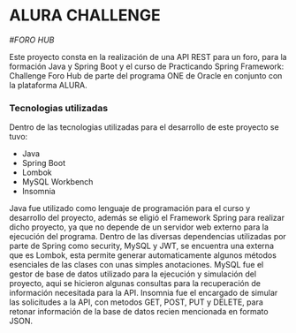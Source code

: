 # ALURA CHALLENGE


  <em align = "center"> #FORO HUB </em>

  <p>
    Este proyecto consta en la realización de una API REST para un foro, para la formación Java y Spring Boot y el curso de Practicando Spring Framework: Challenge Foro Hub de parte del programa ONE de Oracle en conjunto con la plataforma ALURA. 
  </p>

  <h3>
    Tecnologias utilizadas
  </h3>

  <p>
    Dentro de las tecnologias utilizadas para el desarrollo de este proyecto se tuvo:
    <ul>
      <li>Java</li>
      <li>Spring Boot</li>
      <li>Lombok</li>
      <li>MySQL Workbench</li>
      <li>Insomnia</li>
    </ul>
  </p>

  <p text-align ="justify" >
    Java fue utilizado como lenguaje de programación para el curso y desarrollo del proyecto, además se eligió el Framework Spring para realizar dicho proyecto, ya que no depende de un servidor web externo para la ejecución del programa.
    Dentro de las diversas dependencias utilizadas por parte de Spring como security, MySQL y JWT, se encuentra una externa que es Lombok, esta permite generar automaticamente algunos métodos esenciales de las clases con unas simples anotaciones.
    MySQL fue el gestor de base de datos utilizado para la ejecución y simulación del proyecto, aqui se hicieron algunas consultas para la recuperación de información necesitada para la API.
    Insomnia fue el encargado de simular las solicitudes a la API, con metodos GET, POST, PUT y DELETE, para retonar información de la base de datos recien mencionada en formato JSON.
  </p>


